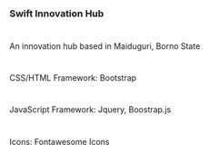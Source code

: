 ### Swift Innovation Hub

#

An innovation hub based in Maiduguri, Borno State

#

CSS/HTML Framework: Bootstrap

#

JavaScript Framework: Jquery, Boostrap.js

#

Icons: Fontawesome Icons

#

#

#

#

#

#

#

#
